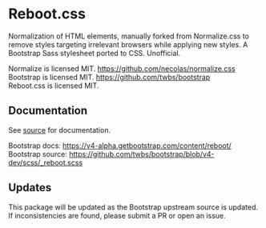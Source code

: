 # Reboot.css

Normalization of HTML elements, manually forked from Normalize.css to remove styles targeting irrelevant browsers while applying new styles. A Bootstrap Sass stylesheet ported to CSS. Unofficial.

Normalize is licensed MIT. https://github.com/necolas/normalize.css  
Bootstrap is licensed MIT. https://github.com/twbs/bootstrap  
Reboot.css is licensed MIT.

## Documentation

See [source](https://github.com/erquhart/reboot.css/blob/master/src/reboot.css) for documentation.

Bootstrap docs: https://v4-alpha.getbootstrap.com/content/reboot/
Bootstrap source: https://github.com/twbs/bootstrap/blob/v4-dev/scss/_reboot.scss

## Updates

This package will be updated as the Bootstrap upstream source is updated. If inconsistencies are found, please submit a PR or open an issue.
